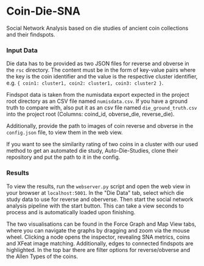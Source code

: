 # Coin-Die-SNA

Social Network Analysis based on die studies of ancient coin collections and their findspots.

### Input Data
Die data has to be provided as two JSON files for reverse and obverse in the `rsc` directory. The content must be in the form of key-value pairs where the key is the coin identifier and the value is the respective cluster identifier, e.g. `{ coin1: cluster1, coin2: cluster1, coin3: cluster2 }`.

Findspot data is taken from the numisdata export expected in the project root directory as an CSV file named `numisdata.csv`. If you have a ground truth to compare with, also put it as an csv file named `die_ground_truth.csv` into the project root (Columns: coind_id, obverse_die, reverse_die).

Additionally, provide the path to images of coin reverse and obverse in the `config.json` file, to view them in the web view.

If you want to see the similarity rating of two coins in a cluster with our used method to get an automated die study, Auto-Die-Studies, clone their repository and put the path to it in the config.


### Results
To view the results, run the `webserver.py` script and open the web view in your browser at `localhost:5001`.
In the "Die Data" tab, select which die study data to use for reverse and oberverse. 
Then start the social network analysis pipeline with the start button. This can take a view seconds to process and is automatically loaded upon finishing.

The two visualisations can be found in the Force Graph and Map View tabs, where you can navigate the graphs by dragging and zoom via the mouse wheel.
Clicking a node opens the inspector, revealing SNA metrics, coins and XFeat image matching. Additionally, edges to connected findspots are highlighted.
In the top bar there are filter options for reverse/obverse and the Allen Types of the coins.